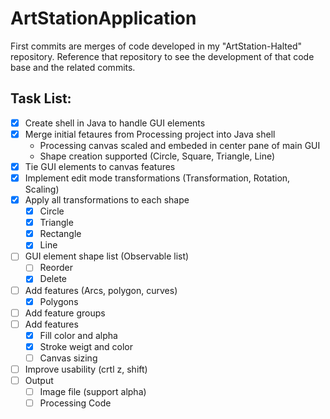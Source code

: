 # ArtStationApplication

First commits are merges of code developed in my "ArtStation-Halted" repository. Reference that repository to see the development of that code base and the related commits. 

## Task List:

- [x] Create shell in Java to handle GUI elements
- [x] Merge initial fetaures from Processing project into Java shell
    * Processing canvas scaled and embeded in center pane of main GUI
    * Shape creation supported (Circle, Square, Triangle, Line)
- [x] Tie GUI elements to canvas features
- [x] Implement edit mode transformations (Transformation, Rotation, Scaling)
- [x] Apply all transformations to each shape
    - [x] Circle
    - [x] Triangle
    - [x] Rectangle
    - [x] Line 
- [ ] GUI element shape list (Observable list)
    - [ ] Reorder
    - [x] Delete
- [ ] Add features (Arcs, polygon, curves)
    - [x] Polygons
- [ ] Add feature groups
- [ ] Add features
     - [x] Fill color and alpha
     - [x] Stroke weigt and color
     - [ ] Canvas sizing
- [ ] Improve usability (crtl z, shift)
- [ ] Output
    - [ ] Image file (support alpha)
    - [ ] Processing Code 
